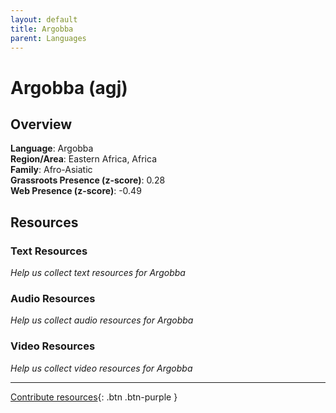 ```yaml
---
layout: default
title: Argobba
parent: Languages
---
```


# Argobba (agj)

## Overview

**Language**: Argobba  
**Region/Area**: Eastern Africa, Africa  
**Family**: Afro-Asiatic  
**Grassroots Presence (z-score)**: 0.28  
**Web Presence (z-score)**: -0.49  

## Resources

### Text Resources
*Help us collect text resources for Argobba*

### Audio Resources
*Help us collect audio resources for Argobba*

### Video Resources
*Help us collect video resources for Argobba*

---

[Contribute resources](https://forms.office.com/e/1SfLJx3u1r){: .btn .btn-purple }
